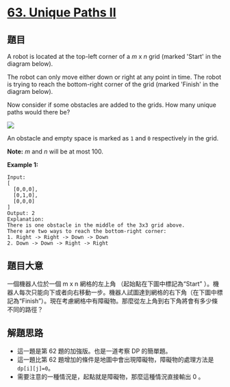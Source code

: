 # [63. Unique Paths II](https://leetcode.com/problems/unique-paths-ii/)


## 題目

A robot is located at the top-left corner of a *m* x *n* grid (marked 'Start' in the diagram below).

The robot can only move either down or right at any point in time. The robot is trying to reach the bottom-right corner of the grid (marked 'Finish' in the diagram below).

Now consider if some obstacles are added to the grids. How many unique paths would there be?

![](https://assets.leetcode.com/uploads/2018/10/22/robot_maze.png)

An obstacle and empty space is marked as `1` and `0` respectively in the grid.

**Note:** *m* and *n* will be at most 100.

**Example 1:**

    Input:
    [
      [0,0,0],
      [0,1,0],
      [0,0,0]
    ]
    Output: 2
    Explanation:
    There is one obstacle in the middle of the 3x3 grid above.
    There are two ways to reach the bottom-right corner:
    1. Right -> Right -> Down -> Down
    2. Down -> Down -> Right -> Right

## 題目大意

一個機器人位於一個 m x n 網格的左上角 （起始點在下圖中標記為“Start” ）。機器人每次只能向下或者向右移動一步。機器人試圖達到網格的右下角（在下圖中標記為“Finish”）。現在考慮網格中有障礙物。那麼從左上角到右下角將會有多少條不同的路徑？


## 解題思路

- 這一題是第 62 題的加強版。也是一道考察 DP 的簡單題。
- 這一題比第 62 題增加的條件是地圖中會出現障礙物，障礙物的處理方法是 `dp[i][j]=0`。
- 需要注意的一種情況是，起點就是障礙物，那麼這種情況直接輸出 0 。

